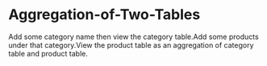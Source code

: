 # Aggregation-of-Two-Tables
Add some category name then view the category table.Add some products under that category.View the product table as an aggregation of category table and product table.
